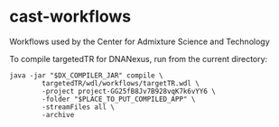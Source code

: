 # cast-workflows
Workflows used by the Center for Admixture Science and Technology

To compile targetedTR for DNANexus, run from the current directory:

```
java -jar "$DX_COMPILER_JAR" compile \
        targetedTR/wdl/workflows/targetTR.wdl \
        -project project-GG25fB8Jv7B928vqK7k6vYY6 \
        -folder "$PLACE_TO_PUT_COMPILED_APP" \
        -streamFiles all \
        -archive
```
